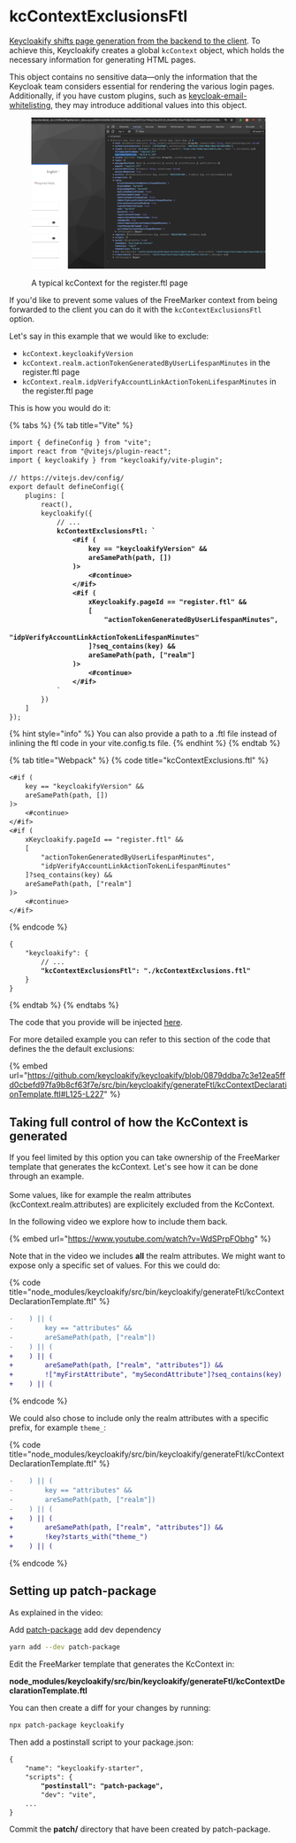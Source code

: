 # kcContextExclusionsFtl

[Keycloakify shifts page generation from the backend to the client](https://github.com/keycloakify/keycloakify/discussions/346#discussioncomment-5889791). To achieve this, Keycloakify creates a global `kcContext` object, which holds the necessary information for generating HTML pages.

This object contains no sensitive data—only the information that the Keycloak team considers essential for rendering the various login pages. Additionally, if you have custom plugins, such as [keycloak-email-whitelisting](https://github.com/micedre/keycloak-mail-whitelisting), they may introduce additional values into this object.

<figure><img src="../../.gitbook/assets/image (186).png" alt=""><figcaption><p>A typical kcContext for the register.ftl page</p></figcaption></figure>

If you'd like to prevent some values of the FreeMarker context from being forwarded to the client you can do it with the `kcContextExclusionsFtl` option. &#x20;

Let's say in this example that we would like to exclude:

* `kcContext.keycloakifyVersion`
* `kcContext.realm.actionTokenGeneratedByUserLifespanMinutes` in the register.ftl page
* `kcContext.realm.idpVerifyAccountLinkActionTokenLifespanMinutes` in the register.ftl page

This is how you would do it:

{% tabs %}
{% tab title="Vite" %}
<pre class="language-typescript" data-title="vite.config.ts"><code class="lang-typescript">import { defineConfig } from "vite";
import react from "@vitejs/plugin-react";
import { keycloakify } from "keycloakify/vite-plugin";

// https://vitejs.dev/config/
export default defineConfig({
    plugins: [
        react(),
        keycloakify({
            // ...
<strong>            kcContextExclusionsFtl: `
</strong><strong>                &#x3C;#if (
</strong><strong>                    key == "keycloakifyVersion" &#x26;&#x26;
</strong><strong>                    areSamePath(path, []) 
</strong><strong>                )>
</strong><strong>                    &#x3C;#continue>
</strong><strong>                &#x3C;/#if>
</strong><strong>                &#x3C;#if (
</strong><strong>                    xKeycloakify.pageId == "register.ftl" &#x26;&#x26;
</strong><strong>                    [
</strong><strong>                        "actionTokenGeneratedByUserLifespanMinutes", 
</strong><strong>                        "idpVerifyAccountLinkActionTokenLifespanMinutes"
</strong><strong>                    ]?seq_contains(key) &#x26;&#x26;
</strong><strong>                    areSamePath(path, ["realm"]
</strong><strong>                )>
</strong><strong>                    &#x3C;#continue>
</strong><strong>                &#x3C;/#if>
</strong>            `
        })
    ]
});
</code></pre>

{% hint style="info" %}
You can also provide a path to a .ftl file instead of inlining the ftl code in your vite.config.ts file.
{% endhint %}
{% endtab %}

{% tab title="Webpack" %}
{% code title="kcContextExclusions.ftl" %}
```ftl
<#if (
    key == "keycloakifyVersion" &&
    areSamePath(path, []) 
)>
    <#continue>
</#if>
<#if (
    xKeycloakify.pageId == "register.ftl" &&
    [
        "actionTokenGeneratedByUserLifespanMinutes", 
        "idpVerifyAccountLinkActionTokenLifespanMinutes"
    ]?seq_contains(key) &&
    areSamePath(path, ["realm"]
)>
    <#continue>
</#if>
```
{% endcode %}

<pre class="language-json" data-title="package.json"><code class="lang-json">{
    "keycloakify": {
        // ...
<strong>        "kcContextExclusionsFtl": "./kcContextExclusions.ftl"
</strong>    }
}
</code></pre>
{% endtab %}
{% endtabs %}

The code that you provide will be injected [here](https://github.com/keycloakify/keycloakify/blob/0879ddba7c3e12ea5ffd0cbefd97fa9b8cf63f7e/src/bin/keycloakify/generateFtl/kcContextDeclarationTemplate.ftl#L249). &#x20;

For more detailed example you can refer to this section of the code that defines the the default exclusions:

{% embed url="https://github.com/keycloakify/keycloakify/blob/0879ddba7c3e12ea5ffd0cbefd97fa9b8cf63f7e/src/bin/keycloakify/generateFtl/kcContextDeclarationTemplate.ftl#L125-L227" %}

## Taking full control of how the KcContext is generated

If you feel limited by this option you can take ownership of the FreeMarker template that generates the kcContext. Let's see how it can be done through an example.\
\
Some values, like for example the realm attributes (kcContext.realm.attributes) are explicitely excluded from the KcContext.

In the following video we explore how to include them back. &#x20;

{% embed url="https://www.youtube.com/watch?v=WdSPrpFObhg" %}

Note that in the video we includes **all** the realm attributes. We might want to expose only a specific set of values. For this we could do: &#x20;

{% code title="node_modules/keycloakify/src/bin/keycloakify/generateFtl/kcContextDeclarationTemplate.ftl" %}
```diff
-    ) || (
-        key == "attributes" &&
-        areSamePath(path, ["realm"])
-    ) || (
+    ) || (
+        areSamePath(path, ["realm", "attributes"]) &&
+        !["myFirstAttribute", "mySecondAttribute"]?seq_contains(key)
+    ) || (
```
{% endcode %}

We could also chose to include only the realm attributes with a specific prefix, for example `theme_`:

{% code title="node_modules/keycloakify/src/bin/keycloakify/generateFtl/kcContextDeclarationTemplate.ftl" %}
```diff
-    ) || (
-        key == "attributes" &&
-        areSamePath(path, ["realm"])
-    ) || (
+    ) || (
+        areSamePath(path, ["realm", "attributes"]) &&
+        !key?starts_with("theme_")
+    ) || (
```
{% endcode %}

## Setting up patch-package

As explained in the video: &#x20;

Add [patch-package](https://www.npmjs.com/package/patch-package) add dev dependency

```bash
yarn add --dev patch-package
```

Edit the FreeMarker template that generates the KcContext in:&#x20;

**node\_modules/keycloakify/src/bin/keycloakify/generateFtl/kcContextDeclarationTemplate.ftl**

You can then create a diff for your changes by running: &#x20;

```bash
npx patch-package keycloakify
```

Then add a postinstall script to your package.json:

<pre class="language-json" data-title="package.json"><code class="lang-json">{
    "name": "keycloakify-starter",
    "scripts": {
<strong>        "postinstall": "patch-package",
</strong>        "dev": "vite",
    ...
}
</code></pre>

Commit the **patch/** directory that have been created by patch-package.
